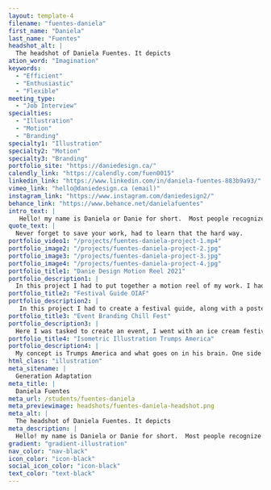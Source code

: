 ```yaml
---
layout: template-4
filename: "fuentes-daniela" 
first_name: "Daniela"
last_name: "Fuentes"
headshot_alt: |
  The headshot of Daniela Fuentes. It depicts
ation_word: "Imagination"
keywords:
  - "Efficient"
  - "Enthusiastic"
  - "Flexible"
meeting_type:
  - "Job Interview"
specialties:
  - "Illustration"
  - "Motion"
  - "Branding"
specialty1: "Illustration"
specialty2: "Motion"
specialty3: "Branding"
portfolio_site: "https://daniedesign.ca/"
calendly_link: "https://calendly.com/fuen0015"
linkedin_link: "https://www.linkedin.com/in/daniela-fuentes-883b9a93/"
vimeo_link: "hello@daniedesign.ca (email)"
instagram_link: "https://www.instagram.com/daniedesign2/"
behance_link: "https://www.behance.net/danielafuentes"
intro_text: |
   Hello! my name is Daniela or Danie for short.  Most people recognize me by my curly hair and sense of humor. Art has always been my passion and creating things that help people is the best feeling.
quote_text: |
  Never forget to save your work, had to learn that the hard way.
portfolio_video1: "/projects/fuentes-daniela-project-1.mp4"
portfolio_image2: "/projects/fuentes-daniela-project-2.jpg"
portfolio_image3: "/projects/fuentes-daniela-project-3.jpg"
portfolio_image4: "/projects/fuentes-daniela-project-4.jpg"
portfolio_title1: "Danie Design Motion Reel 2021"
portfolio_description1: |
  In this project I had to put together a motion reel of my work. I had to search for the right audio, create storyboards, animate the intro/outro and place clips.
portfolio_title2: "Festival Guide OIAF"
portfolio_description2: |
   In this project I had to create a festival guide, along with a poster on the inside. The illustration was inspired by cartoons like Ren & Stimpy, in this case I went with a tiger character.
portfolio_title3: "Event Branding Chill Fest"
portfolio_description3: |
  Here I was tasked to create an event, I went with an ice cream festival. Everything had to scream ice cream - from the illustration, logo and colors.
portfolio_title4: "Isometric Illustration Trumps America"
portfolio_description4: |
  My concept is Trumps America and what goes on in his brain. One side you have the beginning of his presidency and on the other you have the future if he is re-elected.
html_class: "illustration"
meta_sitename: |
  Generation Adaptation
meta_title: |
  Daniela Fuentes
meta_url: /students/fuentes-daniela
meta_previewimage: headshots/fuentes-daniela-headshot.png
meta_alt: |
  The headshot of Daniela Fuentes. It depicts
meta_description: |
  Hello! my name is Daniela or Danie for short.  Most people recognize me by my curly hair and sense of humor. Art has always been my passion and creating things that help people is the best feeling.
gradient: "gradient-illustration"
nav_color: "nav-black"
icon_color: "icon-black"
social_icon_color: "icon-black"
text_color: "text-black"
---
```


